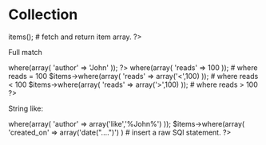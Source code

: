Collection
==========

<?php

    use BookCollection;
    $items = new BookCollection;
    $arrayItems = $items->items();   # fetch and return item array.

?>

Full match

<?php

    use BookCollection;
    $items = new BookCollection;
    $items->where(array( 'author' => 'John' ));

?>

<?php

    use BookCollection;
    $items = new BookCollection;
    $items->where(array( 'reads' => 100 ));  # where reads = 100

    $items->where(array( 'reads' => array('<',100) ));  # where reads < 100
    $items->where(array( 'reads' => array('>',100) ));  # where reads > 100

?>

String like:
    
<?php

    use BookCollection;
    $items = new BookCollection;
    $items->where(array( 'author' => array('like','%John%') ));

    $items->where(array( 'created_on' => array('date("....")') )  # insert a raw SQl statement.

?>
